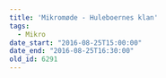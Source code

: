 ```yaml
---
title: 'Mikromøde - Huleboernes klan'
tags:
  - Mikro
date_start: "2016-08-25T15:00:00"
date_end: "2016-08-25T16:30:00"
old_id: 6291
---
```

